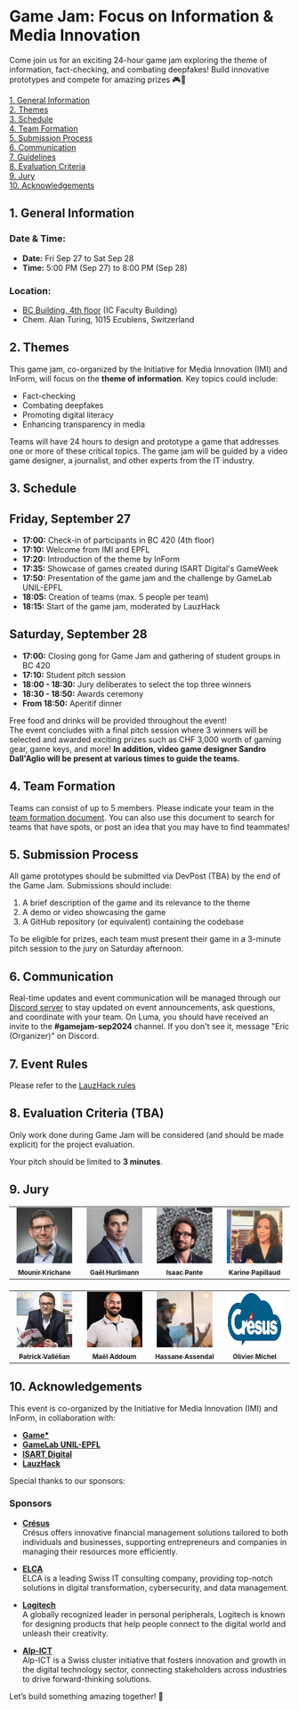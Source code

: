 # Game Jam: Focus on Information & Media Innovation

Come join us for an exciting 24-hour game jam exploring the theme of information, fact-checking, and combating deepfakes! Build innovative prototypes and compete for amazing prizes 🎮🎉

[1. General Information](#1-general-information)  
[2. Themes](#2-themes)  
[3. Schedule](#3-schedule)  
[4. Team Formation](#4-team-formation)  
[5. Submission Process](#5-submission-process)  
[6. Communication](#6-communication)  
[7. Guidelines](#7-event-rules)  
[8. Evaluation Criteria](#8-evaluation-criteria)  
[9. Jury](#9-jury)  
[10. Acknowledgements](#10-acknowledgements)

## 1. General Information

### **Date & Time:**
- **Date:** Fri Sep 27 to Sat Sep 28 
- **Time:** 5:00 PM (Sep 27) to 8:00 PM (Sep 28)

### **Location:**
  - [BC Building, 4th floor](https://www.google.com/maps/place/BC+Building+(building+of+the+IC+faculty)/@46.5188791,6.5627602,18z/data=!4m6!3m5!1s0x478c30fcd9c6f5b3:0xd37877e203e479a8!8m2!3d46.518569!4d6.561918!16s%2Fg%2F1pv1l1jcp?entry=ttu) (IC Faculty Building)  
  - Chem. Alan Turing, 1015 Ecublens, Switzerland 

## 2. Themes

This game jam, co-organized by the Initiative for Media Innovation (IMI) and InForm, will focus on the **theme of information**. Key topics could include:  
- Fact-checking  
- Combating deepfakes  
- Promoting digital literacy  
- Enhancing transparency in media  

Teams will have 24 hours to design and prototype a game that addresses one or more of these critical topics. The game jam will be guided by a video game designer, a journalist, and other experts from the IT industry.


## 3. Schedule

## Friday, September 27

- **17:00:** Check-in of participants in BC 420 (4th floor)  
- **17:10:** Welcome from IMI and EPFL  
- **17:20:** Introduction of the theme by InForm  
- **17:35:** Showcase of games created during ISART Digital's GameWeek  
- **17:50:** Presentation of the game jam and the challenge by GameLab UNIL-EPFL  
- **18:05:** Creation of teams (max. 5 people per team)  
- **18:15:** Start of the game jam, moderated by LauzHack  

## Saturday, September 28

- **17:00:** Closing gong for Game Jam and gathering of student groups in BC 420  
- **17:10:** Student pitch session  
- **18:00 - 18:30:** Jury deliberates to select the top three winners  
- **18:30 - 18:50:** Awards ceremony  
- **From 18:50:** Aperitif dinner  


Free food and drinks will be provided throughout the event!  
The event concludes with a final pitch session where 3 winners will be selected and awarded exciting prizes such as CHF 3,000 worth of gaming gear, game keys, and more!
**In addition, video game designer Sandro Dall'Aglio will be present at various times to guide the teams.**

## 4. Team Formation

Teams can consist of up to 5 members. Please indicate your team in the [team formation document](https://docs.google.com/spreadsheets/d/1M_2P2imvVXc_p9r-7N2kCKn2dNCar32lAjfiD9ROvnA/edit?usp=sharing). You can also use this document to search for teams that have spots, or post an idea that you may have to find teammates!

## 5. Submission Process

All game prototypes should be submitted via DevPost (TBA) by the end of the Game Jam. Submissions should include:

1. A brief description of the game and its relevance to the theme
2. A demo or video showcasing the game
3. A GitHub repository (or equivalent) containing the codebase

To be eligible for prizes, each team must present their game in a 3-minute pitch session to the jury on Saturday afternoon.

## 6. Communication 

Real-time updates and event communication will be managed through our [Discord server](https://discord.gg/kBfkHqVZft) to stay updated on event announcements, ask questions, and coordinate with your team. On Luma, you should have received an invite to the **#gamejam-sep2024** channel. If you don't see it, message "Eric (Organizer)" on Discord.

## 7. Event Rules

Please refer to the [LauzHack rules](https://lauzhack.com/pdf/rules.pdf)

## 8. Evaluation Criteria (TBA)

Only work done during Game Jam will be considered (and should be made explicit) for the project evaluation.

Your pitch should be limited to **3 minutes**.

## 9. Jury
<div style="width: 100%; text-align: center;">
  <table style="margin-left: auto; margin-right: auto;">
    <tbody>
      <tr>
        <td align="center" valign="top" width="16%">
          <a href="https://www.linkedin.com/in/mkrichane/">
            <img src="photo/Mounir.jpeg" width="100px" height="100px" alt="Mounir Krichane"/>
            <br /><sub><b>Mounir Krichane</b></sub>
          </a>
        </td>
        <td align="center" valign="top" width="16%">
          <a href="https://www.linkedin.com/in/gaelhurlimann/">
            <img src="photo/Gael.jpg" width="100px" height="100px" alt="Gaël Hurlimann"/>
            <br /><sub><b>Gaël Hurlimann</b></sub>
          </a>
        </td>
        <td align="center" valign="top" width="16%">
          <a href="https://www.linkedin.com/in/isaacpante/">
            <img src="photo/Isaac.jpeg" width="100px" height="100px" alt="Isaac Pante"/>
            <br /><sub><b>Isaac Pante</b></sub>
          </a>
        </td>
        <td align="center" valign="top" width="16%">
          <a href="https://www.linkedin.com/in/karinepapillaud/">
            <img src="photo/Karine.jpeg" width="100px" height="100px" alt="Karine Papillaud"/>
            <br /><sub><b>Karine Papillaud</b></sub>
          </a>
        </td>
      </tr>
    </tbody>
  </table>
</div>

<div style="width: 100%; text-align: center; margin-top: 20px;">
  <table style="margin-left: auto; margin-right: auto;">
    <tbody>
      <tr>
        <td align="center" valign="top" width="16%">
          <a href="https://www.linkedin.com/in/patrick-vallélian-a0769a13/">
            <img src="photo/Patrick.jpeg" width="100px" height="100px" alt="Patrick Vallélian"/>
            <br /><sub><b>Patrick Vallélian</b></sub>
          </a>
        </td>
        <td align="center" valign="top" width="16%">
          <a href="https://www.linkedin.com/in/maël-addoum/">
            <img src="photo/Mael.jpeg" width="100px" height="100px" alt="Maël Addoum"/>
            <br /><sub><b>Maël Addoum</b></sub>
          </a>
        </td>
        <td align="center" valign="top" width="16%">
          <a href="https://www.linkedin.com/in/hassane-assendal/">
            <img src="photo/Hassane.jpeg" width="100px" height="100px" alt="Hassane Assendal"/>
            <br /><sub><b>Hassane Assendal</b></sub>
          </a>
        </td>
        <td align="center" valign="top" width="16%">
          <a href="https://cresus.ch/fr/a-propos">
            <img src="photo/cresus.png" width="100px" height="100px" alt="Olivier Michel"/>
            <br /><sub><b>Olivier Michel</b></sub>
          </a>
        </td>
      </tr>
    </tbody>
  </table>
</div>


## 10. Acknowledgements

This event is co-organized by the Initiative for Media Innovation (IMI) and InForm, in collaboration with:
- **[Game*](https://clic.epfl.ch/fr-FR/commissions/game-star)**
- **[GameLab UNIL-EPFL](https://gamelab-lausanne.ch)**  
- **[ISART Digital](https://www.isart.com)**  
- **[LauzHack](https://www.lauzhack.com/)**  

Special thanks to our sponsors:

### Sponsors

- **[Crésus](https://www.cresus.ch)**  
  Crésus offers innovative financial management solutions tailored to both individuals and businesses, supporting entrepreneurs and companies in managing their resources more efficiently.

- **[ELCA](https://www.elca.ch)**  
  ELCA is a leading Swiss IT consulting company, providing top-notch solutions in digital transformation, cybersecurity, and data management.

- **[Logitech](https://www.logitech.com)**  
  A globally recognized leader in personal peripherals, Logitech is known for designing products that help people connect to the digital world and unleash their creativity.

- **[Alp-ICT](https://alpict.ch/en/)**  
  Alp-ICT is a Swiss cluster initiative that fosters innovation and growth in the digital technology sector, connecting stakeholders across industries to drive forward-thinking solutions.

Let’s build something amazing together! 👾

